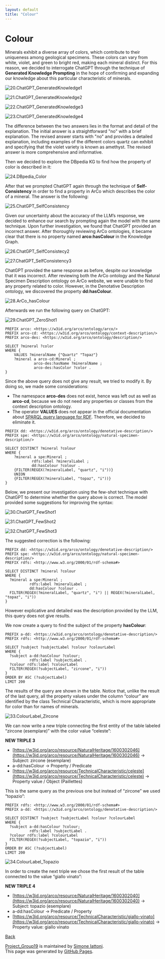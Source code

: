 ```yaml
---
layout: default
title: "Colour"
---
```


# Colour

Minerals exhibit a diverse array of colors, which contribute to their uniqueness among geological specimens. These colors can vary from white, violet, and green to bright red, making each mineral distinct. For this reason, we decided to interrogate ChatGPT through the technique of **Generated Knowledge Prompting** in the hope of confirming and expanding our knowledge about this particular characteristic of minerals.

![20.ChatGPT_GeneratedKnowledge1](https://github.com/simiat/Project_Group19/blob/master/immagini_markdown/20.ChatGPT_GeneratedKnowledge1.png)

![21.ChatGPT_GeneratedKnowledge2](https://github.com/simiat/Project_Group19/blob/master/immagini_markdown/21.ChatGPT_GeneratedKnowledge2.png)

![22.ChatGPT_GeneratedKnowledge3](https://github.com/simiat/Project_Group19/blob/master/immagini_markdown/22.ChatGPT_GeneratedKnowledge3.png)

![23.ChatGPT_GeneratedKnowledge4](https://github.com/simiat/Project_Group19/blob/master/immagini_markdown/23.ChatGPT_GeneratedKnowledge4.png)

The difference between the two answers lies in the format and detail of the explanation. The initial answer is a straightforward "no" with a brief explanation. The revised answer starts with "no" and provides a detailed explanation, including examples of the different colors quartz can exhibit and specifying that the violet variety is known as amethyst. The revised answer is more comprehensive and informative.

Then we decided to explore the DBpedia KG to find how the property of color is described in it:

![24.DBpedia_Color](https://github.com/simiat/Project_Group19/blob/master/immagini_markdown/24.DBpedia_Color.png)

After that we prompted ChatGPT again through the technique of **Self-Consistency** in order to find a property in ArCo which describes the color of a mineral. The answer is the following:

![25.ChatGPT_SelfConsistency](https://github.com/simiat/Project_Group19/blob/master/immagini_markdown/25.ChatGPT_SelfConsistency.png)

Given our uncertainty about the accuracy of the LLM’s response, we decided to enhance our search by prompting again the model with the same technique. Upon further investigation, we found that ChatGPT provided an incorrect answer. After thoroughly reviewing ArCo ontologies, it became clear that there is no property named **arco:hasColour** in the Knowledge Graph.

![26.ChatGPT_SelfConsistecy2](https://github.com/simiat/Project_Group19/blob/master/immagini_markdown/26.ChatGPT_SelfConsistecy2.png)

![27.ChatGPT_SelfConsistency3](https://github.com/simiat/Project_Group19/blob/master/immagini_markdown/27.ChatGPT_SelfConsistency3.png)

ChatGPT provided the same response as before, despite our knowledge that it was incorrect. After reviewing both the ArCo ontology and the Natural Specimen Description ontology on ArCo website, we were unable to find any property related to color. However, in the Denotative Description ontology, we discovered the property **dd:hasColour**.

![28.ArCo_hasColour](https://github.com/simiat/Project_Group19/blob/master/immagini_markdown/28.ArCo_hasColour.png) 

Afterwards we run the following query on ChatGPT:

![29.ChatGPT_ZeroShot1](https://github.com/simiat/Project_Group19/blob/master/immagini_markdown/29.ChatGPT_ZeroShot1.png)

```sparql
PREFIX arco: <https://w3id.org/arco/ontology/arco/>
PREFIX arco-cd: <https://w3id.org/arco/ontology/context-description/>
PREFIX arco-des: <https://w3id.org/arco/ontology/description/>

SELECT ?mineral ?color
WHERE {
    VALUES ?mineralName {"Quartz" "Topaz"}
    ?mineral a arco-cd:Mineral ;
             arco-des:hasName ?mineralName ;
             arco-des:hasColor ?color .
}
```

Since the above query does not give any result, we tried to modify it. By doing so, we made some considerations:

- The namespace **arco-des** does not exist, hence was left out as well as **arco-cd**, because we do not need any properties or classes from the context description ontology.
- The operator **VALUES** does not appear in the official documentation about [SPARQL query language for RDF](https://www.w3.org/TR/rdf-sparql-query/). Therefore, we decided to eliminate it.

```sparql
PREFIX dd: <https://w3id.org/arco/ontology/denotative-description/>
PREFIX spe: <https://w3id.org/arco/ontology/natural-specimen-description/>

SELECT DISTINCT ?mineral ?colour
WHERE {
    ?mineral a spe:Mineral ;
            rdfs:label ?mineralLabel ;
            dd:hasColour ?colour .
    {FILTER(REGEX(?mineralLabel, "quartz", "i"))}
    UNION
    {FILTER(REGEX(?mineralLabel, "topaz", "i"))}
}
```

Below, we present our investigation using the few-shot technique with ChatGPT to determine whether the query above is correct. The model provided some suggestions for improving the syntax:

![30.ChatGPT_FewShot1](https://github.com/simiat/Project_Group19/blob/master/immagini_markdown/30.ChatGPT_FewShot1.png) 

![31.ChatGPT_FewShot2](https://github.com/simiat/Project_Group19/blob/master/immagini_markdown/31.ChatGPT_FewShot2.png) 

![32.ChatGPT_FewShot3](https://github.com/simiat/Project_Group19/blob/master/immagini_markdown/32.ChatGPT_FewShot3.png)

The suggested correction is the following:

```sparql
PREFIX dd: <https://w3id.org/arco/ontology/denotative-description/>
PREFIX spe: <https://w3id.org/arco/ontology/natural-specimen-description/>
PREFIX rdfs: <http://www.w3.org/2000/01/rdf-schema#>

SELECT DISTINCT ?mineral ?colour
WHERE {
  ?mineral a spe:Mineral ;
           rdfs:label ?mineralLabel ;
           dd:hasColour ?colour .
  FILTER(REGEX(?mineralLabel, "quartz", "i") || REGEX(?mineralLabel, "topaz", "i"))
}
```

However explicative and detailed was the description provided by the LLM, this query does not give results.

We now create a query to find the subject of the property **hasColour**:

```sparql
PREFIX a-dd: <https://w3id.org/arco/ontology/denotative-description/>
PREFIX rdfs: <http://www.w3.org/2000/01/rdf-schema#>

SELECT ?subject ?subjectLabel ?colour ?colourLabel
WHERE {
  ?subject a-dd:hasColour ?colour;
           rdfs:label ?subjectLabel .
  ?colour rdfs:label ?colourLabel
  FILTER(REGEX(?subjectLabel, "zircone", "i"))
}
ORDER BY ASC (?subjectLabel)
LIMIT 200
```

The results of the query are shown in the table. Notice that, unlike the result of the last query, all the property values under the column “colour” are identified by the class Technical Characteristic, which is more appropriate for color than for names of minerals.

![33.ColourLabel_Zircone](https://github.com/simiat/Project_Group19/blob/master/immagini_markdown/33.ColourLabel_Zircone.png)

We can now write a new triple connecting the first entity of the table labeled “zircone (esemplare)” with the color value “celeste”:

**NEW TRIPLE 3**

- [https://w3id.org/arco/resource/NaturalHeritage/1600302046](https://w3id.org/arco/resource/NaturalHeritage/1600302046) → Subject: zircone (esemplare)
- a-dd:hasColour → Property / Predicate
- [https://w3id.org/arco/resource/TechnicalCharacteristic/celeste](https://w3id.org/arco/resource/TechnicalCharacteristic/celeste) → Property value / Object (Paillettes)

This is the same query as the previous one but instead of “zircone” we used “topazio”:

```sparql
PREFIX rdfs: <http://www.w3.org/2000/01/rdf-schema#>
PREFIX a-dd: <https://w3id.org/arco/ontology/denotative-description/>

SELECT DISTINCT ?subject ?subjectLabel ?colour ?colourLabel
WHERE {
  ?subject a-dd:hasColour ?colour;
           rdfs:label ?subjectLabel .
  ?colour rdfs:label ?colourLabel
  FILTER(REGEX(?subjectLabel, "topazio", "i"))
}
ORDER BY ASC (?subjectLabel)
LIMIT 200
```
![34.ColourLabel_Topazio](https://github.com/simiat/Project_Group19/blob/master/immagini_markdown/34.ColourLabel_Topazio.png)

In order to create the next triple we chose the first result of the table connected to the value “giallo vinato”:

**NEW TRIPLE 4**

- [https://w3id.org/arco/resource/NaturalHeritage/1600302040](https://w3id.org/arco/resource/NaturalHeritage/1600302040) → Subject: topazio (esemplare)
- a-dd:hasColour → Predicate / Property
- [https://w3id.org/arco/resource/TechnicalCharacteristic/giallo-vinato](https://w3id.org/arco/resource/TechnicalCharacteristic/giallo-vinato) → Property value: giallo vinato

[Back](./)


<span class="site-footer-owner"> [Project_Group19](https://github.com/simiat/Project_Group19) is maintained by [Simone Iattoni](https://github.com/simiat).
</span>  
<span class="site-footer-credits">
This page was generated by [GitHub Pages](https://pages.github.com).
</span>
